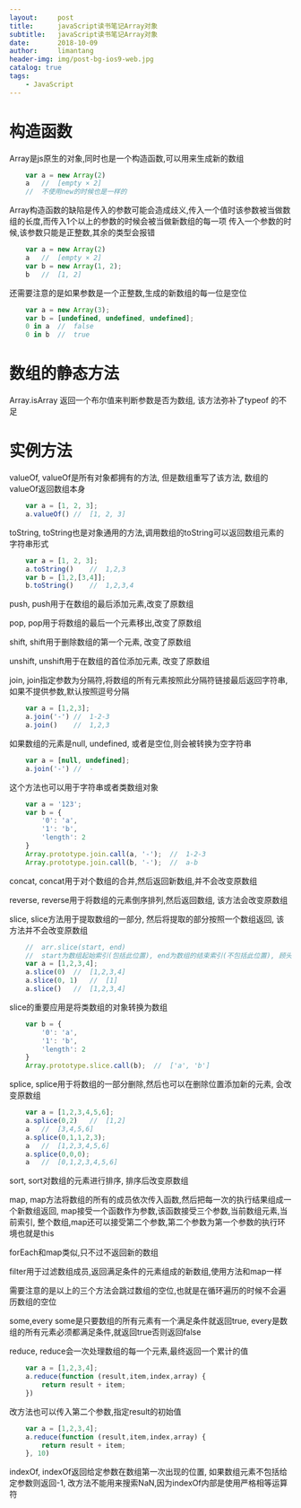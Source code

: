 ```yaml
---
layout:     post
title:      javaScript读书笔记Array对象
subtitle:   javaScript读书笔记Array对象
date:       2018-10-09
author:     limantang
header-img: img/post-bg-ios9-web.jpg
catalog: true
tags:
    - JavaScript
---
```

# 构造函数

Array是js原生的对象,同时也是一个构造函数,可以用来生成新的数组

```js
    var a = new Array(2)
    a   //  [empty × 2]
    //  不使用new的时候也是一样的
```

Array构造函数的缺陷是传入的参数可能会造成歧义,传入一个值时该参数被当做数组的长度,而传入1个以上的参数的时候会被当做新数组的每一项
传入一个参数的时候,该参数只能是正整数,其余的类型会报错


```js
    var a = new Array(2)
    a   //  [empty × 2]
    var b = new Array(1, 2);
    b   //  [1, 2]
```
还需要注意的是如果参数是一个正整数,生成的新数组的每一位是空位

```js
    var a = new Array(3);
    var b = [undefined, undefined, undefined];
    0 in a  //  false
    0 in b  //  true
```

# 数组的静态方法

Array.isArray 返回一个布尔值来判断参数是否为数组, 该方法弥补了typeof 的不足

# 实例方法

valueOf,
valueOf是所有对象都拥有的方法, 但是数组重写了该方法, 数组的valueOf返回数组本身

```js
    var a = [1, 2, 3];
    a.valueOf() //  [1, 2, 3]
```
toString,
toString也是对象通用的方法,调用数组的toString可以返回数组元素的字符串形式

```js
    var a = [1, 2, 3];
    a.toString()    //  1,2,3
    var b = [1,2,[3,4]];
    b.toString()    //  1,2,3,4
```

push,
push用于在数组的最后添加元素,改变了原数组

pop,
pop用于将数组的最后一个元素移出,改变了原数组

shift,
shift用于删除数组的第一个元素, 改变了原数组

unshift,
unshift用于在数组的首位添加元素, 改变了原数组



join,
join指定参数为分隔符,将数组的所有元素按照此分隔符链接最后返回字符串,如果不提供参数,默认按照逗号分隔

```js
    var a = [1,2,3];
    a.join('-') //  1-2-3
    a.join()    //  1,2,3
```
如果数组的元素是null, undefined, 或者是空位,则会被转换为空字符串

```js
    var a = [null, undefined];
    a.join('-') //  -
```
这个方法也可以用于字符串或者类数组对象

```js
    var a = '123';
    var b = {
        '0': 'a',
        '1': 'b',
        'length': 2
    }
    Array.prototype.join.call(a, '-');  //  1-2-3
    Array.prototype.join.call(b, '-');  //  a-b
```

concat,
concat用于对个数组的合并,然后返回新数组,并不会改变原数组

reverse,
reverse用于将数组的元素倒序排列,然后返回数组, 该方法会改变原数组


slice,
slice方法用于提取数组的一部分, 然后将提取的部分按照一个数组返回, 该方法并不会改变原数组


```js
    //  arr.slice(start, end)
    //  start为数组起始索引(包括此位置), end为数组的结束索引(不包括此位置), 顾头不顾尾
    var a = [1,2,3,4];
    a.slice(0)  //  [1,2,3,4]
    a.slice(0, 1)   //  [1]
    a.slice()   //  [1,2,3,4]
```
slice的重要应用是将类数组的对象转换为数组

```js
    var b = {
        '0': 'a',
        '1': 'b',
        'length': 2
    }
    Array.prototype.slice.call(b);  //  ['a', 'b']
```

splice,
splice用于将数组的一部分删除,然后也可以在删除位置添加新的元素, 会改变原数组


```js
    var a = [1,2,3,4,5,6];
    a.splice(0,2)   //  [1,2]
    a   //  [3,4,5,6]
    a.splice(0,1,1,2,3);
    a   //  [1,2,3,4,5,6]
    a.splice(0,0,0);
    a   //  [0,1,2,3,4,5,6]
```

sort,
sort对数组的元素进行排序, 排序后改变原数组


map,
map方法将数组的所有的成员依次传入函数,然后把每一次的执行结果组成一个新数组返回,
map接受一个函数作为参数,该函数接受三个参数,当前数组元素,当前索引, 
整个数组,map还可以接受第二个参数,第二个参数为第一个参数的执行环境也就是this

forEach和map类似,只不过不返回新的数组


filter用于过滤数组成员,返回满足条件的元素组成的新数组,使用方法和map一样


需要注意的是以上的三个方法会跳过数组的空位,也就是在循环遍历的时候不会遍历数组的空位


some,every
some是只要数组的所有元素有一个满足条件就返回true,
every是数组的所有元素必须都满足条件,就返回true否则返回false


reduce,
reduce会一次处理数组的每一个元素,最终返回一个累计的值

```js
    var a = [1,2,3,4];
    a.reduce(function (result,item,index,array) {
        return result + item;
    })
```
改方法也可以传入第二个参数,指定result的初始值

```js
    var a = [1,2,3,4];
    a.reduce(function (result,item,index,array) {
        return result + item;
    }, 10)
```

indexOf,
indexOf返回给定参数在数组第一次出现的位置, 如果数组元素不包括给定参数则返回-1,
改方法不能用来搜索NaN,因为indexOf内部是使用严格相等运算符










